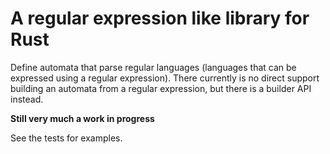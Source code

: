 # A regular expression like library for Rust

Define automata that parse regular languages (languages that can be
expressed using a regular expression). There currently is no direct
support building an automata from a regular expression, but there is a
builder API instead.

**Still very much a work in progress**

See the tests for examples.
